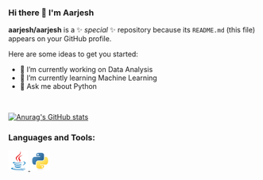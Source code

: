 ### Hi there 👋 I'm Aarjesh 

**aarjesh/aarjesh** is a ✨ _special_ ✨ repository because its `README.md` (this file) appears on your GitHub profile.

Here are some ideas to get you started:

- 🔭 I’m currently working on Data Analysis
- 🌱 I’m currently learning Machine Learning
- 💬 Ask me about Python
<br>

[![Anurag's GitHub stats](https://github-readme-stats.vercel.app/api?username=aarjesh&show_icons=true&theme=dark)](https://github.com/aarjesh/github-readme-stats&show_icons=true&theme=dark)
<br>
<h3 align="left">Languages and Tools:</h3>
  <a href="https://www.java.com" target="_blank"> <img src="https://raw.githubusercontent.com/devicons/devicon/master/icons/java/java-original.svg" alt="java" width="40" height="40"/> </a> 
  <a href="https://www.python.org" target="_blank"> <img src="https://raw.githubusercontent.com/devicons/devicon/master/icons/python/python-original.svg" alt="python" width="40" height="40"/> </a> </p>
  <br>
